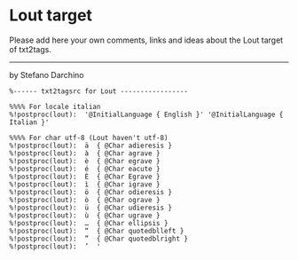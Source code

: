# Lout target #

Please add here your own comments, links and ideas about the Lout target of txt2tags.


---


by Stefano Darchino

```
%------ txt2tagsrc for Lout -----------------

%%%% For locale italian
%!postproc(lout):  '@InitialLanguage { English }' '@InitialLanguage { Italian }'

%%%% For char utf-8 (Lout haven't utf-8)
%!postproc(lout):  ä  { @Char adieresis }
%!postproc(lout):  à  { @Char agrave }
%!postproc(lout):  è  { @Char egrave }
%!postproc(lout):  é  { @Char eacute }
%!postproc(lout):  È  { @Char Egrave }
%!postproc(lout):  ì  { @Char igrave }
%!postproc(lout):  ö  { @Char odieresis }
%!postproc(lout):  ò  { @Char ograve }
%!postproc(lout):  ü  { @Char udieresis }
%!postproc(lout):  ù  { @Char ugrave }
%!postproc(lout):  …  { @Char ellipsis }
%!postproc(lout):  “  { @Char quotedblleft }
%!postproc(lout):  ”  { @Char quotedblright }
%!postproc(lout):  ’  '
```